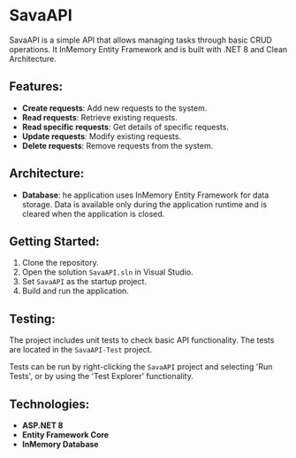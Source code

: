 # SavaAPI

SavaAPI is a simple API that allows managing tasks through basic CRUD operations. It InMemory Entity Framework and is built with .NET 8 and Clean Architecture.

## Features:
- **Create requests**: Add new requests to the system.
- **Read requests**: Retrieve existing requests.
- **Read specific requests**: Get details of specific requests.
- **Update requests**: Modify existing requests.
- **Delete requests**: Remove requests from the system.

## Architecture:
- **Database**: he application uses InMemory Entity Framework for data storage. Data is available only during the application runtime and is cleared when the application is closed.

## Getting Started:
1. Clone the repository.
2. Open the solution `SavaAPI.sln` in Visual Studio.
3. Set `SavaAPI` as the startup project.
4. Build and run the application.

## Testing:
The project includes unit tests to check basic API functionality. The tests are located in the `SavaAPI-Test` project.

Tests can be run by right-clicking the `SavaAPI` project and selecting 'Run Tests', or by using the 'Test Explorer' functionality.

## Technologies:
- **ASP.NET 8**
- **Entity Framework Core**
- **InMemory Database**
